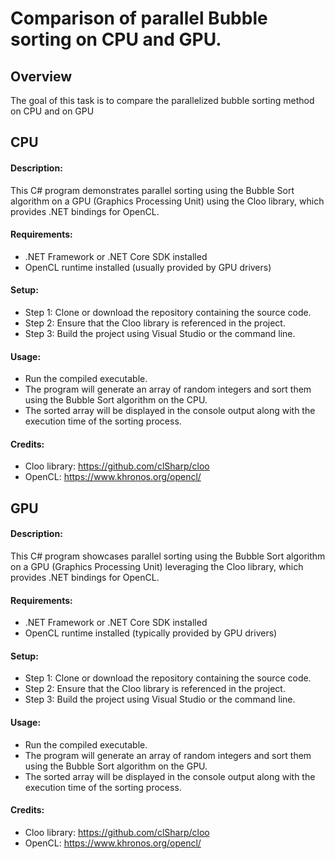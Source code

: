 # Comparison of parallel Bubble sorting on CPU and GPU.

## Overview
The goal of this task is to compare the parallelized bubble sorting method on CPU and on GPU



## CPU
#### Description:
This C# program demonstrates parallel sorting using the Bubble Sort algorithm on a GPU (Graphics Processing Unit) using the Cloo library, which provides .NET bindings for OpenCL.

#### Requirements:
- .NET Framework or .NET Core SDK installed
- OpenCL runtime installed (usually provided by GPU drivers)

#### Setup:
- Step 1:  Clone or download the repository containing the source code.
- Step 2:  Ensure that the Cloo library is referenced in the project.
- Step 3:  Build the project using Visual Studio or the command line.

#### Usage:
- Run the compiled executable.
- The program will generate an array of random integers and sort them using the Bubble Sort algorithm on the CPU.
- The sorted array will be displayed in the console output along with the execution time of the sorting process.

#### Credits:
- Cloo library: https://github.com/clSharp/cloo
- OpenCL: https://www.khronos.org/opencl/


## GPU
#### Description:
This C# program showcases parallel sorting using the Bubble Sort algorithm on a GPU (Graphics Processing Unit) leveraging the Cloo library, which provides .NET bindings for OpenCL.

#### Requirements:
- .NET Framework or .NET Core SDK installed
- OpenCL runtime installed (typically provided by GPU drivers)

#### Setup:
- Step 1:  Clone or download the repository containing the source code.
- Step 2:  Ensure that the Cloo library is referenced in the project.
- Step 3:  Build the project using Visual Studio or the command line.

#### Usage:
- Run the compiled executable.
- The program will generate an array of random integers and sort them using the Bubble Sort algorithm on the GPU.
- The sorted array will be displayed in the console output along with the execution time of the sorting process.

#### Credits:
- Cloo library: https://github.com/clSharp/cloo
- OpenCL: https://www.khronos.org/opencl/

